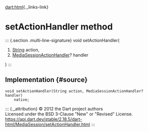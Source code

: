 [dart:html](../../dart-html/dart-html-library){._links-link}

setActionHandler method
=======================

::: {.section .multi-line-signature}
void setActionHandler(

1.  [String](../../dart-core/string-class) action,
2.  [MediaSessionActionHandler](../mediasessionactionhandler)? handler

)
:::

Implementation {#source}
--------------

``` {.language-dart data-language="dart"}
void setActionHandler(String action, MediaSessionActionHandler? handler)
    native;
```

::: {._attribution}
© 2012 the Dart project authors\
Licensed under the BSD 3-Clause \"New\" or \"Revised\" License.\
<https://api.dart.dev/stable/2.18.5/dart-html/MediaSession/setActionHandler.html>
:::
